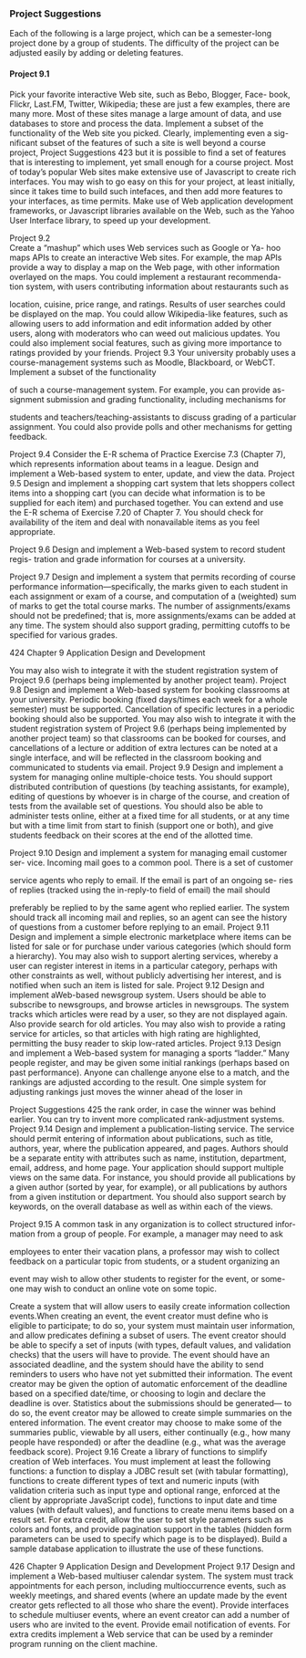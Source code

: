 ### Project Suggestions
Each of the following is a large project, which can be a semester-long project done
by a group of students. The difficulty of the project can be adjusted easily by
adding or deleting features.
  
  
#### Project 9.1  
Pick your favorite interactive Web site, such as Bebo, Blogger, Face-
book, Flickr, Last.FM, Twitter, Wikipedia; these are just a few examples,
there are many more. Most of these sites manage a large amount of data,
and use databases to store and process the data. Implement a subset of the
functionality of the Web site you picked. Clearly, implementing even a sig-
nificant subset of the features of such a site is well beyond a course project,
Project Suggestions 423
but it is possible to find a set of features that is interesting to implement, yet
small enough for a course project.
Most of today’s popular Web sites make extensive use of Javascript to
create rich interfaces. You may wish to go easy on this for your project, at
least initially, since it takes time to build such intefaces, and then add more
features to your interfaces, as time permits. Make use of Web application
development frameworks, or Javascript libraries available on the Web, such
as the Yahoo User Interface library, to speed up your development.
  
  
Project 9.2  
Create a “mashup” which uses Web services such as Google or Ya-
hoo maps APIs to create an interactive Web sites. For example, the map APIs
provide a way to display a map on the Web page, with other information
overlayed on the maps. You could implement a restaurant recommenda-
tion system, with users contributing information about restaurants such as

location, cuisine, price range, and ratings. Results of user searches could
be displayed on the map. You could allow Wikipedia-like features, such
as allowing users to add information and edit information added by other
users, along with moderators who can weed out malicious updates. You
could also implement social features, such as giving more importance to
ratings provided by your friends.
Project 9.3 Your university probably uses a course-management systems such
as Moodle, Blackboard, or WebCT. Implement a subset of the functionality

of such a course-management system. For example, you can provide as-
signment submission and grading functionality, including mechanisms for

students and teachers/teaching-assistants to discuss grading of a particular
assignment. You could also provide polls and other mechanisms for getting
feedback.

Project 9.4 Consider the E-R schema of Practice Exercise 7.3 (Chapter 7), which
represents information about teams in a league. Design and implement a
Web-based system to enter, update, and view the data.
Project 9.5 Design and implement a shopping cart system that lets shoppers
collect items into a shopping cart (you can decide what information is to be
supplied for each item) and purchased together. You can extend and use the
E-R schema of Exercise 7.20 of Chapter 7. You should check for availability
of the item and deal with nonavailable items as you feel appropriate.

Project 9.6 Design and implement a Web-based system to record student regis-
tration and grade information for courses at a university.

Project 9.7 Design and implement a system that permits recording of course
performance information—specifically, the marks given to each student in
each assignment or exam of a course, and computation of a (weighted) sum
of marks to get the total course marks. The number of assignments/exams
should not be predefined; that is, more assignments/exams can be added
at any time. The system should also support grading, permitting cutoffs to
be specified for various grades.

424 Chapter 9 Application Design and Development

You may also wish to integrate it with the student registration system of
Project 9.6 (perhaps being implemented by another project team).
Project 9.8 Design and implement a Web-based system for booking classrooms
at your university. Periodic booking (fixed days/times each week for a
whole semester) must be supported. Cancellation of specific lectures in a
periodic booking should also be supported.
You may also wish to integrate it with the student registration system
of Project 9.6 (perhaps being implemented by another project team) so
that classrooms can be booked for courses, and cancellations of a lecture
or addition of extra lectures can be noted at a single interface, and will be
reflected in the classroom booking and communicated to students via email.
Project 9.9 Design and implement a system for managing online multiple-choice
tests. You should support distributed contribution of questions (by teaching
assistants, for example), editing of questions by whoever is in charge of the
course, and creation of tests from the available set of questions. You should
also be able to administer tests online, either at a fixed time for all students,
or at any time but with a time limit from start to finish (support one or
both), and give students feedback on their scores at the end of the allotted
time.

Project 9.10 Design and implement a system for managing email customer ser-
vice. Incoming mail goes to a common pool. There is a set of customer

service agents who reply to email. If the email is part of an ongoing se-
ries of replies (tracked using the in-reply-to field of email) the mail should

preferably be replied to by the same agent who replied earlier. The system
should track all incoming mail and replies, so an agent can see the history
of questions from a customer before replying to an email.
Project 9.11 Design and implement a simple electronic marketplace where items
can be listed for sale or for purchase under various categories (which should
form a hierarchy). You may also wish to support alerting services, whereby
a user can register interest in items in a particular category, perhaps with
other constraints as well, without publicly advertising her interest, and is
notified when such an item is listed for sale.
Project 9.12 Design and implement aWeb-based newsgroup system. Users should
be able to subscribe to newsgroups, and browse articles in newsgroups. The
system tracks which articles were read by a user, so they are not displayed
again. Also provide search for old articles. You may also wish to provide a
rating service for articles, so that articles with high rating are highlighted,
permitting the busy reader to skip low-rated articles.
Project 9.13 Design and implement a Web-based system for managing a sports
“ladder.” Many people register, and may be given some initial rankings
(perhaps based on past performance). Anyone can challenge anyone else to
a match, and the rankings are adjusted according to the result. One simple
system for adjusting rankings just moves the winner ahead of the loser in

Project Suggestions 425
the rank order, in case the winner was behind earlier. You can try to invent
more complicated rank-adjustment systems.
Project 9.14 Design and implement a publication-listing service. The service
should permit entering of information about publications, such as title,
authors, year, where the publication appeared, and pages. Authors should
be a separate entity with attributes such as name, institution, department,
email, address, and home page.
Your application should support multiple views on the same data. For
instance, you should provide all publications by a given author (sorted by
year, for example), or all publications by authors from a given institution
or department. You should also support search by keywords, on the overall
database as well as within each of the views.

Project 9.15 A common task in any organization is to collect structured infor-
mation from a group of people. For example, a manager may need to ask

employees to enter their vacation plans, a professor may wish to collect
feedback on a particular topic from students, or a student organizing an

event may wish to allow other students to register for the event, or some-
one may wish to conduct an online vote on some topic.

Create a system that will allow users to easily create information collection
events.When creating an event, the event creator must define who is eligible
to participate; to do so, your system must maintain user information, and
allow predicates defining a subset of users. The event creator should be able
to specify a set of inputs (with types, default values, and validation checks)
that the users will have to provide. The event should have an associated
deadline, and the system should have the ability to send reminders to
users who have not yet submitted their information. The event creator
may be given the option of automatic enforcement of the deadline based
on a specified date/time, or choosing to login and declare the deadline is
over. Statistics about the submissions should be generated— to do so, the
event creator may be allowed to create simple summaries on the entered
information. The event creator may choose to make some of the summaries
public, viewable by all users, either continually (e.g., how many people
have responded) or after the deadline (e.g., what was the average feedback
score).
Project 9.16 Create a library of functions to simplify creation of Web interfaces.
You must implement at least the following functions: a function to display
a JDBC result set (with tabular formatting), functions to create different
types of text and numeric inputs (with validation criteria such as input type
and optional range, enforced at the client by appropriate JavaScript code),
functions to input date and time values (with default values), and functions
to create menu items based on a result set. For extra credit, allow the user
to set style parameters such as colors and fonts, and provide pagination
support in the tables (hidden form parameters can be used to specify which
page is to be displayed). Build a sample database application to illustrate
the use of these functions.

426 Chapter 9 Application Design and Development
Project 9.17 Design and implement a Web-based multiuser calendar system. The
system must track appointments for each person, including multioccurrence
events, such as weekly meetings, and shared events (where an update made
by the event creator gets reflected to all those who share the event). Provide
interfaces to schedule multiuser events, where an event creator can add a
number of users who are invited to the event. Provide email notification
of events. For extra credits implement a Web service that can be used by a
reminder program running on the client machine.
